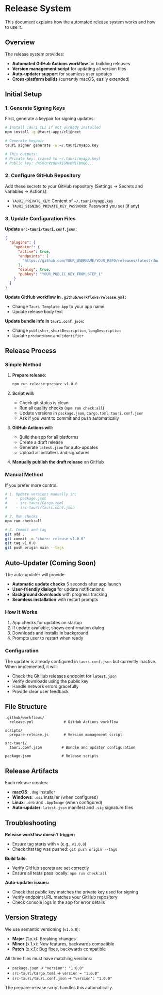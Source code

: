# Release System

This document explains how the automated release system works and how to use it.

## Overview

The release system provides:

- **Automated GitHub Actions workflow** for building releases
- **Version management script** for updating all version files
- **Auto-updater support** for seamless user updates
- **Cross-platform builds** (currently macOS, easily extended)

## Initial Setup

### 1. Generate Signing Keys

First, generate a keypair for signing updates:

```bash
# Install Tauri CLI if not already installed
npm install -g @tauri-apps/cli@next

# Generate keypair
tauri signer generate -w ~/.tauri/myapp.key

# This outputs:
# Private key: (saved to ~/.tauri/myapp.key)
# Public key: dW50cnVzdGVkIGNvbW1lbnQ6...
```

### 2. Configure GitHub Repository

Add these secrets to your GitHub repository (Settings → Secrets and variables → Actions):

- `TAURI_PRIVATE_KEY`: Content of `~/.tauri/myapp.key`
- `TAURI_SIGNING_PRIVATE_KEY_PASSWORD`: Password you set (if any)

### 3. Update Configuration Files

**Update `src-tauri/tauri.conf.json`:**

```json
{
  "plugins": {
    "updater": {
      "active": true,
      "endpoints": [
        "https://github.com/YOUR_USERNAME/YOUR_REPO/releases/latest/download/latest.json"
      ],
      "dialog": true,
      "pubkey": "YOUR_PUBLIC_KEY_FROM_STEP_1"
    }
  }
}
```

**Update GitHub workflow in `.github/workflows/release.yml`:**
- Change `Tauri Template App` to your app name
- Update release body text

**Update bundle info in `tauri.conf.json`:**
- Change `publisher`, `shortDescription`, `longDescription`
- Update `productName` and `identifier`

## Release Process

### Simple Method

1. **Prepare release:**
   ```bash
   npm run release:prepare v1.0.0
   ```

2. **Script will:**
   - Check git status is clean
   - Run all quality checks (`npm run check:all`)
   - Update versions in `package.json`, `Cargo.toml`, `tauri.conf.json`
   - Ask if you want to commit and push automatically

3. **GitHub Actions will:**
   - Build the app for all platforms
   - Create a draft release
   - Generate `latest.json` for auto-updates
   - Upload all installers and signatures

4. **Manually publish the draft release** on GitHub

### Manual Method

If you prefer more control:

```bash
# 1. Update versions manually in:
#    - package.json
#    - src-tauri/Cargo.toml  
#    - src-tauri/tauri.conf.json

# 2. Run checks
npm run check:all

# 3. Commit and tag
git add .
git commit -m "chore: release v1.0.0"
git tag v1.0.0
git push origin main --tags
```

## Auto-Updater (Coming Soon)

The auto-updater will provide:

- **Automatic update checks** 5 seconds after app launch
- **User-friendly dialogs** for update notifications
- **Background downloads** with progress tracking
- **Seamless installation** with restart prompts

### How It Works

1. App checks for updates on startup
2. If update available, shows confirmation dialog
3. Downloads and installs in background
4. Prompts user to restart when ready

### Configuration

The updater is already configured in `tauri.conf.json` but currently inactive. When implemented, it will:

- Check the GitHub releases endpoint for `latest.json`
- Verify downloads using the public key
- Handle network errors gracefully
- Provide clear user feedback

## File Structure

```
.github/workflows/
  release.yml              # GitHub Actions workflow

scripts/
  prepare-release.js       # Version management script

src-tauri/
  tauri.conf.json         # Bundle and updater configuration
  
package.json              # Release scripts
```

## Release Artifacts

Each release creates:

- **macOS**: `.dmg` installer
- **Windows**: `.msi` installer (when configured)
- **Linux**: `.deb` and `.AppImage` (when configured)
- **Auto-updater**: `latest.json` manifest and `.sig` signature files

## Troubleshooting

**Release workflow doesn't trigger:**
- Ensure tag starts with `v` (e.g., `v1.0.0`)  
- Check that tag was pushed: `git push origin --tags`

**Build fails:**
- Verify GitHub secrets are set correctly
- Ensure all tests pass locally: `npm run check:all`

**Auto-updater issues:**
- Check that public key matches the private key used for signing
- Verify endpoint URL matches your GitHub repository
- Check console logs in the app for error details

## Version Strategy

We use semantic versioning (`v1.0.0`):
- **Major** (1.x.x): Breaking changes
- **Minor** (x.1.x): New features, backwards compatible  
- **Patch** (x.x.1): Bug fixes, backwards compatible

All three files must have matching versions:
- `package.json` → `"version": "1.0.0"`
- `src-tauri/Cargo.toml` → `version = "1.0.0"`
- `src-tauri/tauri.conf.json` → `"version": "1.0.0"`

The prepare-release script handles this automatically.